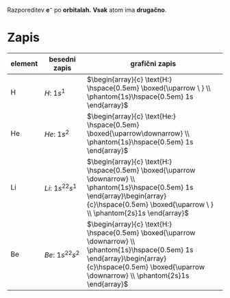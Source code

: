 Razporeditev **e⁻** po **orbitalah.**
**Vsak** atom ima **drugačno**.
# Zapis
| element | besedni zapis   | grafični zapis                                                                                                                                                                                               |
| ------- | --------------- | ------------------------------------------------------------------------------------------------------------------------------------------------------------------------------------------------------------ |
| H       | $H:\ 1s^1$      | $\begin{array}{c} \text{H:} \hspace{0.5em} \boxed{\uparrow \ } \\ \phantom{1s}\hspace{0.5em} 1s \end{array}$                                                                                                 |
| He      | $He:\ 1s^2$     | $\begin{array}{c} \text{He:} \hspace{0.5em} \boxed{\uparrow\downarrow} \\ \phantom{1s}\hspace{0.5em} 1s \end{array}$                                                                                         |
| Li      | $Li:\ 1s^22s^1$ | $\begin{array}{c} \text{H:} \hspace{0.5em} \boxed{\uparrow \downarrow} \\ \phantom{1s}\hspace{0.5em} 1s \end{array}\begin{array}{c}\hspace{0.5em} \boxed{\uparrow \ } \\ \phantom{2s}1s \end{array}$         |
| Be      | $Be:\ 1s^22s^2$ | $\begin{array}{c} \text{H:} \hspace{0.5em} \boxed{\uparrow \downarrow} \\ \phantom{1s}\hspace{0.5em} 1s \end{array}\begin{array}{c}\hspace{0.5em} \boxed{\uparrow \downarrow} \\ \phantom{2s}1s \end{array}$ |
